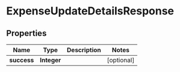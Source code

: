 

# ExpenseUpdateDetailsResponse


## Properties

| Name | Type | Description | Notes |
|------------ | ------------- | ------------- | -------------|
|**success** | **Integer** |  |  [optional] |



